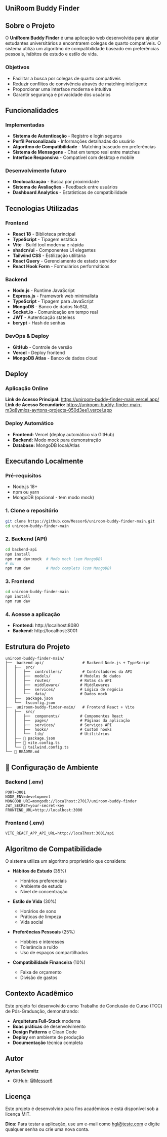 ## UniRoom Buddy Finder

## Sobre o Projeto

O **UniRoom Buddy Finder** é uma aplicação web desenvolvida para ajudar estudantes universitários a encontrarem colegas de quarto compatíveis. O sistema utiliza um algoritmo de compatibilidade baseado em preferências pessoais, hábitos de estudo e estilo de vida.

### Objetivos
- Facilitar a busca por colegas de quarto compatíveis
- Reduzir conflitos de convivência através de matching inteligente
- Proporcionar uma interface moderna e intuitiva
- Garantir segurança e privacidade dos usuários

## Funcionalidades

### Implementadas
- **Sistema de Autenticação** - Registro e login seguros
- **Perfil Personalizado** - Informações detalhadas do usuário
- **Algoritmo de Compatibilidade** - Matching baseado em preferências
- **Sistema de Mensagens** - Chat em tempo real entre matches
- **Interface Responsiva** - Compatível com desktop e mobile


### Desenvolvimento futuro
- **Geolocalização** - Busca por proximidade
- **Sistema de Avaliações** - Feedback entre usuários
- **Dashboard Analytics** - Estatísticas de compatibilidade

## Tecnologias Utilizadas

### Frontend
- **React 18** - Biblioteca principal
- **TypeScript** - Tipagem estática
- **Vite** - Build tool moderna e rápida
- **shadcn/ui** - Componentes UI elegantes
- **Tailwind CSS** - Estilização utilitária
- **React Query** - Gerenciamento de estado servidor
- **React Hook Form** - Formulários performáticos

### Backend
- **Node.js** - Runtime JavaScript
- **Express.js** - Framework web minimalista
- **TypeScript** - Tipagem para JavaScript
- **MongoDB** - Banco de dados NoSQL
- **Socket.io** - Comunicação em tempo real
- **JWT** - Autenticação stateless
- **bcrypt** - Hash de senhas

### DevOps & Deploy
- **GitHub** - Controle de versão
- **Vercel** - Deploy frontend
- **MongoDB Atlas** - Banco de dados cloud

## Deploy

### Aplicação Online
**Link de Acesso Principal:** https://uniroom-buddy-finder-main.vercel.app/
**Link de Acesso Secundário:** https://uniroom-buddy-finder-main-m3q8ymlxs-ayrtons-projects-050d3ee1.vercel.app

### Deploy Automático
- **Frontend:** Vercel (deploy automático via GitHub)
- **Backend:** Modo mock para demonstração
- **Database:** MongoDB local/Atlas

## Executando Localmente

### Pré-requisitos
- Node.js 18+ 
- npm ou yarn
- MongoDB (opcional - tem modo mock)

### 1. Clone o repositório
```bash
git clone https://github.com/Messor6/uniroom-buddy-finder-main.git
cd uniroom-buddy-finder-main
```

### 2. Backend (API)
```bash
cd backend-api
npm install
npm run dev:mock  # Modo mock (sem MongoDB)
# ou
npm run dev       # Modo completo (com MongoDB)
```

### 3. Frontend
```bash
cd uniroom-buddy-finder-main
npm install
npm run dev
```

### 4. Acesse a aplicação
- **Frontend:** http://localhost:8080
- **Backend:** http://localhost:3001

## Estrutura do Projeto

```
uniroom-buddy-finder-main/
├──  backend-api/                 # Backend Node.js + TypeScript
│   ├──  src/
│   │   ├──  controllers/         # Controladores da API
│   │   ├──  models/             # Modelos de dados
│   │   ├──  routes/             # Rotas da API
│   │   ├──  middleware/         # Middlewares
│   │   ├──  services/           # Lógica de negócio
│   │   └──  data/               # Dados mock
│   ├──  package.json
│   └──  tsconfig.json
├──  uniroom-buddy-finder-main/   # Frontend React + Vite
│   ├──  src/
│   │   ├──  components/         # Componentes React
│   │   ├──  pages/              # Páginas da aplicação
│   │   ├──  services/           # Serviços API
│   │   ├──  hooks/              # Custom hooks
│   │   └──  lib/                # Utilitários
│   ├── 📄 package.json
│   ├── 📄 vite.config.ts
│   └── 📄 tailwind.config.ts
└── 📄 README.md
```

## 🔧 Configuração de Ambiente

### Backend (.env)
```env
PORT=3001
NODE_ENV=development
MONGODB_URI=mongodb://localhost:27017/uniroom-buddy-finder
JWT_SECRET=your-secret-key
FRONTEND_URL=http://localhost:3000
```

### Frontend (.env)
```env
VITE_REACT_APP_API_URL=http://localhost:3001/api
```

## Algoritmo de Compatibilidade

O sistema utiliza um algoritmo proprietário que considera:

- **Hábitos de Estudo** (35%)
  - Horários preferenciais
  - Ambiente de estudo
  - Nível de concentração

- **Estilo de Vida** (30%)
  - Horários de sono
  - Práticas de limpeza
  - Vida social

- **Preferências Pessoais** (25%)
  - Hobbies e interesses
  - Tolerância a ruído
  - Uso de espaços compartilhados

- **Compatibilidade Financeira** (10%)
  - Faixa de orçamento
  - Divisão de gastos

## Contexto Acadêmico

Este projeto foi desenvolvido como Trabalho de Conclusão de Curso (TCC) de Pós-Graduação, demonstrando:

- **Arquitetura Full-Stack** moderna
- **Boas práticas** de desenvolvimento
- **Design Patterns** e Clean Code
- **Deploy** em ambiente de produção
- **Documentação** técnica completa

## Autor

**Ayrton Schmitz**
- GitHub: [@Messor6](https://github.com/Messor6)

## Licença

Este projeto é desenvolvido para fins acadêmicos e está disponível sob a licença MIT.


 **Dica:** Para testar a aplicação, use um e-mail como hgl@teste.com e digite qualquer senha ou crie uma nova conta.
